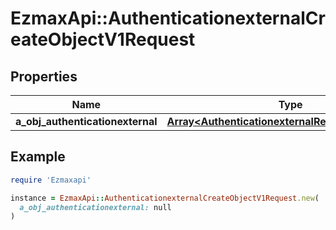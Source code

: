 # EzmaxApi::AuthenticationexternalCreateObjectV1Request

## Properties

| Name | Type | Description | Notes |
| ---- | ---- | ----------- | ----- |
| **a_obj_authenticationexternal** | [**Array&lt;AuthenticationexternalRequestCompound&gt;**](AuthenticationexternalRequestCompound.md) |  |  |

## Example

```ruby
require 'Ezmaxapi'

instance = EzmaxApi::AuthenticationexternalCreateObjectV1Request.new(
  a_obj_authenticationexternal: null
)
```

